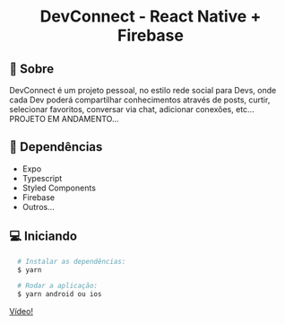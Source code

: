 <h1 align="center">
    DevConnect - React Native + Firebase
</h1>

<p align="center" flex-direction="row"
   ![Screenshot_1656189319](https://user-images.githubusercontent.com/65264902/175790019-c1894d27-2ed4-4f6f-9e59-7544d3ad033a.png)
   ![Screenshot_1656189339](https://user-images.githubusercontent.com/65264902/175790030-69f229c7-6bc9-48a1-a390-1bd876fb77e1.png)
   ![Screenshot_1656189670](https://user-images.githubusercontent.com/65264902/175790033-d4673e1a-3ccf-47c1-a88c-4c605f3b707c.png)
   ![Screenshot_1656189683](https://user-images.githubusercontent.com/65264902/175790037-d5396826-2ca7-4058-ab9d-12b5a85ecfc5.png)
   ![Screenshot_1656189691](https://user-images.githubusercontent.com/65264902/175790047-662cea2c-e322-44f8-ae46-c10d70de2b4e.png)
</p>

## :page_with_curl: Sobre
DevConnect é um projeto pessoal, no estilo rede social para Devs, onde cada Dev poderá compartilhar conhecimentos através de posts,
curtir, selecionar favoritos, conversar via chat, adicionar conexões, etc... PROJETO EM ANDAMENTO...

## :syringe: Dependências
* Expo
* Typescript
* Styled Components
* Firebase
* Outros...


## :computer: Iniciando
```bash
  # Instalar as dependências:
  $ yarn

  # Rodar a aplicação:
  $ yarn android ou ios
```


[Vídeo!](https://www.youtube.com/watch?v=NY_PHPDrf2M)

